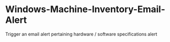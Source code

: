 # Windows-Machine-Inventory-Email-Alert
Trigger an email alert pertaining hardware / software specifications alert
